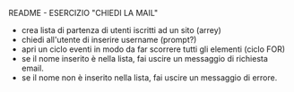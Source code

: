 README - ESERCIZIO "CHIEDI LA MAIL"
- crea lista di partenza di utenti iscritti ad un sito (arrey)
- chiedi all'utente di inserire username (prompt?)
- apri un ciclo eventi in modo da far scorrere tutti gli elementi (ciclo FOR)
- se il nome inserito è nella lista, fai uscire un messaggio di
richiesta email.
- se il nome non è inserito nella lista, fai uscire un messaggio di
errore.